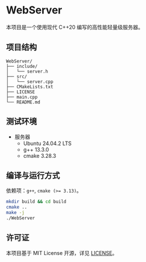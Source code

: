 # WebServer

本项目是一个使用现代 C++20 编写的高性能轻量级服务器。

## 项目结构

```
WebServer/
├── include/
│   └── server.h
├── src/
│   └── server.cpp
├── CMakeLists.txt
├── LICENSE
├── main.cpp
└── README.md
```

## 测试环境

- 服务器
  - Ubuntu 24.04.2 LTS
  - g++ 13.3.0
  - cmake 3.28.3

## 编译与运行方式

依赖项：`g++`, `cmake (>= 3.13)`。

```bash
mkdir build && cd build
cmake ..
make -j
./WebServer
```

## 许可证

本项目基于 MIT License 开源，详见 [LICENSE](./LICENSE)。
